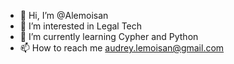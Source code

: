 - 👋 Hi, I’m @Alemoisan
- 👀 I’m interested in Legal Tech
- 🌱 I’m currently learning Cypher and Python
- 📫 How to reach me audrey.lemoisan@gmail.com


<!---
Alemoisan/Alemoisan is a ✨ special ✨ repository because its `README.md` (this file) appears on your GitHub profile.
You can click the Preview link to take a look at your changes.
--->
